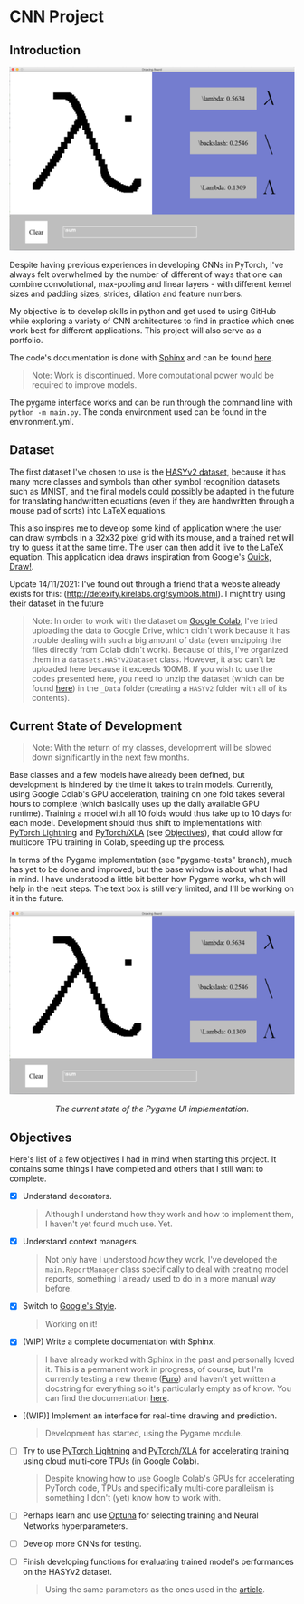 # CNN Project

## Introduction

![Current State of the pygame implementation.](_Assets/drawingboard.png
"Drawing Board")

Despite having previous experiences in developing CNNs in PyTorch, I've always
felt overwhelmed by the number of different of ways that one can combine
convolutional, max-pooling and linear layers - with different kernel sizes and
padding sizes, strides, dilation and feature numbers.

My objective is to develop skills in python and get used to using GitHub while
exploring a variety of CNN architectures to find in practice which ones work
best for different applications. This project will also serve as a portfolio.

The code's documentation is done with [Sphinx](https://www.sphinx-doc.org/)
and can be found [here](https://antoniorochaaz.github.io/CNN-Project/).

> Note:
    Work is discontinued. More computational power would be required to improve
    models.

The pygame interface works and can be run through the command line with ```python -m main.py```.
The conda environment used can be found in the environment.yml.

Dataset
-------

The first dataset I've chosen to use is the
[HASYv2 dataset](https://arxiv.org/abs/1701.08380), because it has many more
classes and symbols than other symbol recognition datasets such as MNIST, and
the final models could possibly be adapted in the future for translating
handwritten equations (even if they are handwritten through a mouse pad of
sorts) into LaTeX equations.

This also inspires me to develop some kind of application where the user can
draw symbols in a 32x32 pixel grid with its mouse, and a trained net will try to
guess it at the same time. The user can then add it live to the LaTeX equation.
This application idea draws inspiration from Google's
[Quick, Draw!](https://quickdraw.withgoogle.com/).

Update 14/11/2021: I've found out through a friend that a website already exists
for this: (http://detexify.kirelabs.org/symbols.html). I might try using their
dataset in the future

> Note:
    In order to work with the dataset on
    [Google Colab](https://colab.research.google.com/), I've tried uploading
    the data to Google Drive, which didn't work because it has trouble dealing
    with such a big amount of data (even unzipping the files directly from Colab
    didn't work). Because of this, I've organized them in a
    `datasets.HASYv2Dataset` class. However, it also can't be uploaded here
    because it exceeds 100MB. If you wish to use the codes presented here, you
    need to unzip the dataset (which can be found
    [here](https://zenodo.org/record/259444#.YYwmp73MLUJ)) in the
    `_Data` folder (creating a `HASYv2` folder with all of its contents).

Current State of Development
----------------------------

> Note:
    With the return of my classes, development will be slowed down
    significantly in the next few months.

Base classes and a few models have already been defined, but development is
hindered by the time it takes to train models. Currently, using Google Colab's
GPU acceleration, training on one fold takes several hours to complete (which
basically uses up the daily available GPU runtime). Training a model with all
10 folds would thus take up to 10 days for each model. Development should thus
shift to implementations with
[PyTorch Lightning](https://www.pytorchlightning.ai/) and
[PyTorch/XLA](https://github.com/pytorch/xla/) (see [Objectives](#objectives)),
that could allow for multicore TPU training in Colab, speeding up the process.

In terms of the Pygame implementation (see "pygame-tests" branch), much has yet
to be done and improved, but the base window is about what I had in mind. I have
understood a little bit better how Pygame works, which will help in the next
steps. The text box is still very limited, and I'll be working on it in the
future.

![Current State of the pygame implementation.](_Assets/drawingboard.png
"Drawing Board")
*<div align="center">The current state of the Pygame UI implementation.</div>*


## Objectives

Here's list of a few objectives I had in mind when starting this project. It
contains some things I have completed and others that I still want to complete.

- [x] Understand decorators.

    >Although I understand how they work and how to implement them, I haven't yet
    found much use. Yet.

- [x] Understand context managers.

    >Not only have I understood *how* they work, I've developed the
    ``main.ReportManager`` class specifically to deal with creating model
    reports, something I already used to do in a more manual way before.

- [x] Switch to
  [Google's Style](https://google.github.io/styleguide/pyguide.html).
    >Working on it!

- [X] (WIP) Write a complete documentation with Sphinx.
    >I have already worked with Sphinx in the past and personally loved it.
    This is a permanent work in progress, of course, but I'm currently testing a
    new theme ([Furo](https://github.com/pradyunsg/furo)) and haven't yet
    written a docstring for everything so it's particularly empty as of know.
    You can find the documentation [here](https://antoniorochaaz.github.io/CNN-Project/).

- [(WIP)] Implement an interface for real-time drawing and prediction.

    >Development has started, using the Pygame module.

- [ ] Try to use [PyTorch Lightning](https://www.pytorchlightning.ai/) and
  [PyTorch/XLA](https://github.com/pytorch/xla/) for accelerating training
  using cloud multi-core TPUs (in Google Colab).

    > Despite knowing how to use Google Colab's GPUs for accelerating PyTorch code,
    TPUs and specifically multi-core parallelism is something I don't (yet) know
    how to work with.

- [ ] Perhaps learn and use [Optuna](https://optuna.org/) for selecting training
  and Neural Networks hyperparameters.
- [ ] Develop more CNNs for testing.
- [ ] Finish developing functions for evaluating trained model's performances on the
  HASYv2 dataset.
    >Using the same parameters as the ones used in the
    [article](https://arxiv.org/abs/1701.08380).
